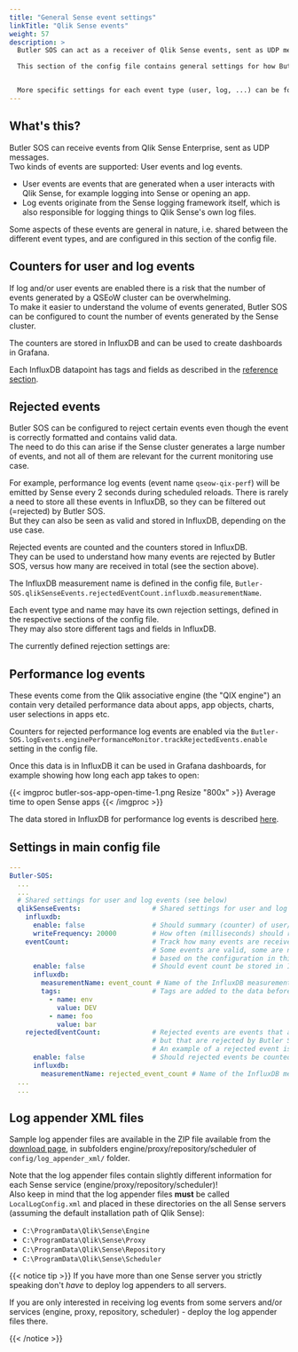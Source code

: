 ```yaml
---
title: "General Sense event settings"
linkTitle: "Qlik Sense events"
weight: 57
description: >
  Butler SOS can act as a receiver of Qlik Sense events, sent as UDP messages from Qlik Sense Enterprise.  

  This section of the config file contains general settings for how Butler SOS should handle these events.


  More specific settings for each event type (user, log, ...) can be found in the respective sections of the config file.
---
```


## What's this?

Butler SOS can receive events from Qlik Sense Enterprise, sent as UDP messages.  
Two kinds of events are supported: User events and log events.

- User events are events that are generated when a user interacts with Qlik Sense, for example logging into Sense or opening an app.
- Log events originate from the Sense logging framework itself, which is also responsible for logging things to Qlik Sense's own log files.

Some aspects of these events are general in nature, i.e. shared between the different event types, and are configured in this section of the config file.

## Counters for user and log events

If log and/or user events are enabled there is a risk that the number of events generated by a QSEoW cluster can be overwhelming.  
To make it easier to understand the volume of events generated, Butler SOS can be configured to count the number of events generated by the Sense cluster.

The counters are stored in InfluxDB and can be used to create dashboards in Grafana.

Each InfluxDB datapoint has tags and fields as described in the [reference section](/docs/reference/available_metrics/influxdb/#event-counters).

## Rejected events

Butler SOS can be configured to reject certain events even though the event is correctly formatted and contains valid data.  
The need to do this can arise if the Sense cluster generates a large number of events, and not all of them are relevant for the current monitoring use case.

For example, performance log events (event name `qseow-qix-perf`) will be emitted by Sense every 2 seconds during scheduled reloads.
There is rarely a need to store all these events in InfluxDB, so they can be filtered out (=rejected) by Butler SOS.  
But they can also be seen as valid and stored in InfluxDB, depending on the use case.

Rejected events are counted and the counters stored in InfluxDB.  
They can be used to understand how many events are rejected by Butler SOS, versus how many are received in total (see the section above).

The InfluxDB measurement name is defined in the config file, `Butler-SOS.qlikSenseEvents.rejectedEventCount.influxdb.measurementName`.

Each event type and name may have its own rejection settings, defined in the respective sections of the config file.  
They may also store different tags and fields in InfluxDB.

The currently defined rejection settings are:

## Performance log events

These events come from the Qlik associative engine (the "QIX engine") an contain very detailed performance data about apps, app objects, charts, user selections in apps etc.

Counters for rejected performance log events are enabled via the `Butler-SOS.logEvents.enginePerformanceMonitor.trackRejectedEvents.enable` setting in the config file.

Once this data is in InfluxDB it can be used in Grafana dashboards, for example showing how long each app takes to open:

{{< imgproc butler-sos-app-open-time-1.png Resize "800x" >}}
Average time to open Sense apps
{{< /imgproc >}}

The data stored in InfluxDB for performance log events is described [here](http://localhost:1313/docs/reference/available_metrics/influxdb/#source-engine-service-performance-related-events).

## Settings in main config file

```yaml
---
Butler-SOS:
  ...
  ...
  # Shared settings for user and log events (see below)
  qlikSenseEvents:                  # Shared settings for user and log events (see below)
    influxdb:
      enable: false                 # Should summary (counter) of user/log events, and rejected events be stored in InfluxDB?
      writeFrequency: 20000         # How often (milliseconds) should rejected event count be written to InfluxDB?
    eventCount:                     # Track how many events are received from Sense.
                                    # Some events are valid, some are not. Of the valid events, some are rejected by Butler SOS
                                    # based on the configuration in this file.
      enable: false                 # Should event count be stored in InfluxDB?
      influxdb:
        measurementName: event_count # Name of the InfluxDB measurement where event count is stored
        tags:                       # Tags are added to the data before it's stored in InfluxDB
          - name: env
            value: DEV
          - name: foo
            value: bar
    rejectedEventCount:             # Rejected events are events that are received from Sense, that are correctly formatted,
                                    # but that are rejected by Butler SOS based on the configuration in this file.
                                    # An example of a rejected event is a performance log event that is filtered out by Butler SOS.
      enable: false                 # Should rejected events be counted and stored in InfluxDB?
      influxdb:
        measurementName: rejected_event_count # Name of the InfluxDB measurement where rejected event count is stored
  ...
  ...
```

## Log appender XML files

Sample log appender files are available in the ZIP file available from the [download page](https://github.com/ptarmiganlabs/butler-sos/releases), in subfolders engine/proxy/repository/scheduler of `config/log_appender_xml/` folder.

Note that the log appender files contain slightly different information for each Sense service (engine/proxy/repository/scheduler)!  
Also keep in mind that the log appender files **must** be called `LocalLogConfig.xml` and placed in these directories on the all Sense servers (assuming the default installation path of Qlik Sense):

- `C:\ProgramData\Qlik\Sense\Engine`
- `C:\ProgramData\Qlik\Sense\Proxy`
- `C:\ProgramData\Qlik\Sense\Repository`
- `C:\ProgramData\Qlik\Sense\Scheduler`

{{< notice tip >}}
If you have more than one Sense server you strictly speaking don't _have_ to deploy log appenders to all servers.

If you are only interested in receiving log events from some servers and/or services (engine, proxy, repository, scheduler) - deploy the log appender files there.

{{< /notice >}}
